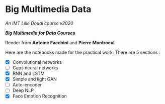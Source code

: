 # Big Multimedia Data
_An IMT Lille Douai course v2020_

___Big Multimedia for Data Courses___

Render from __Antoine Facchini__ and __Pierre Montroeul__

Here are the notebooks made for the practical work. There are 5 sections :
  * [x] Convolutional networks
  * [ ] Caps neural networks
  * [x] RNN and LSTM
  * [x] Simple and light GAN
  * [ ] Auto-encoder
  * [ ] Deep NLP
  * [x] Face Emotion Recognition
